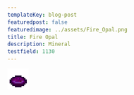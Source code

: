 ```yaml
---
templateKey: blog-post
featuredpost: false
featuredimage: ../assets/Fire_Opal.png
title: Fire Opal
description: Mineral
testfield: 1130
---
```

![Fire Opal](../assets/Fire_Opal.png)